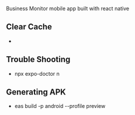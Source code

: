 Business Monitor mobile app built with react native

## Clear Cache
- 

## Trouble Shooting
- npx expo-doctor
n
## Generating APK
- eas build -p android --profile preview